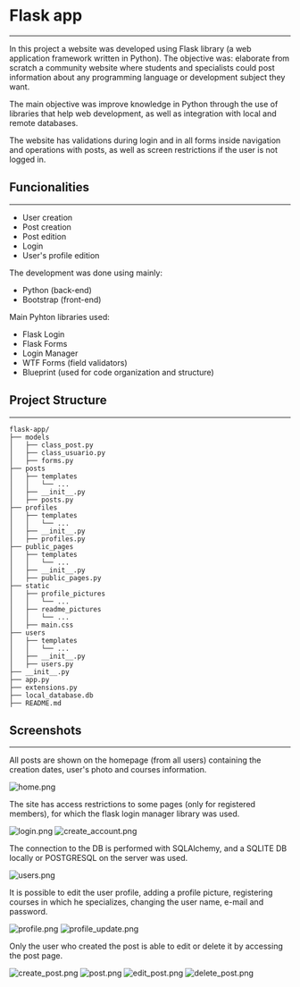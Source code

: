 
# Flask app

---

In this project a website was developed using Flask library (a web application framework written in Python). The objective was: elaborate from scratch a community website where students and specialists could post information about any programming language or development subject they want.

The main objective was improve knowledge in Python through the use of libraries that help web development, as well as integration with local and remote databases.

The website has validations during login and in all forms inside navigation and operations with posts, as well as screen restrictions if the user is not logged in.

## Funcionalities

---

- User creation 
- Post creation
- Post edition
- Login
- User's profile edition

The development was done using mainly:

- Python (back-end)
- Bootstrap (front-end)

Main Pyhton libraries used:

- Flask Login
- Flask Forms
- Login Manager
- WTF Forms (field validators)
- Blueprint (used for code organization and structure)

## Project Structure

---

```shell
flask-app/
├── models
│   ├── class_post.py
│   ├── class_usuario.py
│   ├── forms.py
├── posts
│   ├── templates
│   │   └── ...
│   ├── __init__.py
│   ├── posts.py
├── profiles
│   ├── templates
│   │   └── ...
│   ├── __init__.py
│   ├── profiles.py
├── public_pages
│   ├── templates
│   │   └── ...
│   ├── __init__.py
│   ├── public_pages.py
├── static
│   ├── profile_pictures
│   │   └── ...
│   ├── readme_pictures
│   │   └── ...
│   ├── main.css
├── users
│   ├── templates
│   │   └── ...
│   ├── __init__.py
│   ├── users.py
├── __init__.py
├── app.py
├── extensions.py
├── local_database.db
├── README.md
```


## Screenshots

---
All posts are shown on the homepage (from all users) containing the creation dates, user's photo and courses information.

![home.png](myproject%2Fstatic%2Freadme_pictures%2Fhome.png)

The site has access restrictions to some pages (only for registered members), for which the flask login manager library was used.

![login.png](myproject%2Fstatic%2Freadme_pictures%2Flogin.png)
![create_account.png](myproject%2Fstatic%2Freadme_pictures%2Fcreate_account.png)

The connection to the DB is performed with SQLAlchemy, and a SQLITE DB locally or POSTGRESQL on the server was used.

![users.png](myproject%2Fstatic%2Freadme_pictures%2Fusers.png)

It is possible to edit the user profile, adding a profile picture, registering courses in which he specializes, changing the user name, e-mail and password.

![profile.png](myproject%2Fstatic%2Freadme_pictures%2Fprofile.png)
![profile_update.png](myproject%2Fstatic%2Freadme_pictures%2Fprofile_update.png)

Only the user who created the post is able to edit or delete it by accessing the post page.

![create_post.png](myproject%2Fstatic%2Freadme_pictures%2Fcreate_post.png)
![post.png](myproject%2Fstatic%2Freadme_pictures%2Fpost.png)
![edit_post.png](myproject%2Fstatic%2Freadme_pictures%2Fedit_post.png)
![delete_post.png](myproject%2Fstatic%2Freadme_pictures%2Fdelete_post.png)